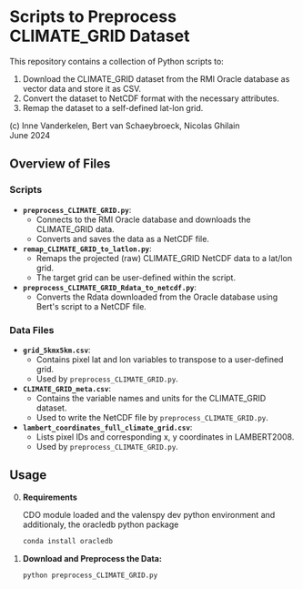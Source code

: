 # Scripts to Preprocess CLIMATE_GRID Dataset

This repository contains a collection of Python scripts to:
1. Download the CLIMATE_GRID dataset from the RMI Oracle database as vector data and store it as CSV.
2. Convert the dataset to NetCDF format with the necessary attributes.
3. Remap the dataset to a self-defined lat-lon grid.

(c) Inne Vanderkelen, Bert van Schaeybroeck, Nicolas Ghilain  
June 2024

## Overview of Files

### Scripts
- **`preprocess_CLIMATE_GRID.py`**: 
  - Connects to the RMI Oracle database and downloads the CLIMATE_GRID data.
  - Converts and saves the data as a NetCDF file.
- **`remap_CLIMATE_GRID_to_latlon.py`**: 
  - Remaps the projected (raw) CLIMATE_GRID NetCDF data to a lat/lon grid.
  - The target grid can be user-defined within the script.
- **`preprocess_CLIMATE_GRID_Rdata_to_netcdf.py`**: 
  - Converts the Rdata downloaded from the Oracle database using Bert's script to a NetCDF file.

### Data Files
- **`grid_5kmx5km.csv`**: 
  - Contains pixel lat and lon variables to transpose to a user-defined grid.
  - Used by `preprocess_CLIMATE_GRID.py`.
- **`CLIMATE_GRID_meta.csv`**: 
  - Contains the variable names and units for the CLIMATE_GRID dataset.
  - Used to write the NetCDF file by `preprocess_CLIMATE_GRID.py`.
- **`lambert_coordinates_full_climate_grid.csv`**: 
  - Lists pixel IDs and corresponding x, y coordinates in LAMBERT2008.
  - Used by `preprocess_CLIMATE_GRID.py`.

## Usage

0. **Requirements**

    CDO module loaded and the valenspy dev python environment and additionaly, the oracledb python package 
    ```bash 
    conda install oracledb 
    ```

1. **Download and Preprocess the Data:**
   ```bash
   python preprocess_CLIMATE_GRID.py
    ```